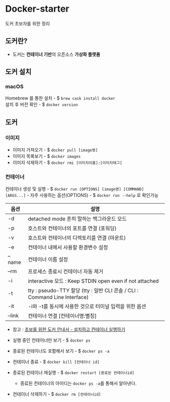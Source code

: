 # Docker-starter
도커 초보자를 위한 정리

## 도커란?
* 도커는 <b>컨테이너 기반</b>의 오픈소스 <b>가상화 플랫폼</b>

## 도커 설치
### macOS
Homebrew 를 통한 설치 - $ `brew cask install docker`  
설치 후 버전 확인 - $ `docker version`  

## 도커 
### 이미지
* 이미지 가져오기 - $ `docker pull [image명]`
* 이미지 목록보기 - $ `docker images`
* 이미지 삭제하기 - $ `docker rmi [이미지이름]:[이미지태그]`

### 컨테이너 
컨테이너 생성 및 실행
    - $ `docker run [OPTIONS] [image명] [COMMAND] [ARGS...]`
    - 자주 사용하는 옵션(OPTIONS) - $ `docker run --help` 로 확인가능
    
옵션 | 설명
----|----
-d |	detached mode 흔히 말하는 백그라운드 모드
-p |	호스트와 컨테이너의 포트를 연결 (포워딩)
-v |	호스트와 컨테이너의 디렉토리를 연결 (마운트)
-e |	컨테이너 내에서 사용할 환경변수 설정
–name |	컨테이너 이름 설정
–rm |	프로세스 종료시 컨테이너 자동 제거
-i | interactive 모드 : Keep STDIN open even if not attached
-t | tty : pseudo-TTY 할당 (tty : 일반 CLI 콘솔 / CLI : Command Line Interface)
-it |	-i와 -t를 동시에 사용한 것으로 터미널 입력을 위한 옵션
–link |	컨테이너 연결 [컨테이너명:별칭]
* 참고 : [초보를 위한 도커 안내서 - 설치하고 컨테이너 실행하기](https://subicura.com/2017/01/19/docker-guide-for-beginners-2.html)

* 실행 중인 컨테이너만 보기 - $ `docker ps`
* 종료된 컨테이너도 포함해서 보기 - $ `docker ps -a`
* 컨테이너 종료 - $ `docker kill [컨테이너 id]`
* 종료된 컨테이너 재실행 - $ `docker restart [종료된 컨테이너id]`
    - 종료된 컨테이너의 아이디는 `docker ps -a`를 통해서 알아낸다. 
* 컨테이너 삭제하기 - $ `docker rm [컨테이너id]`



